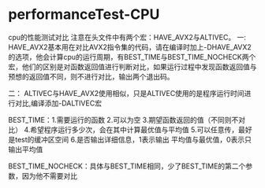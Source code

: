 # performanceTest-CPU
cpu的性能测试对比
注意在头文件中有两个宏：HAVE_AVX2与ALTIVEC。
一:   HAVE_AVX2基本用在对比AVX2指令集的代码，请在编译时加上-DHAVE_AVX2的选项，他会计算cpu的运行周期，有BEST_TIME与BEST_TIME_NOCHECK两个宏，他们的区别是对函数返回值进行判断对比，如果运行过程中发现函数返回值与预想的返回值不同，则不进行对比，输出两个退出码。

二：  ALTIVEC与HAVE_AVX2使用相似，只是ALTIVEC使用的是程序运行时间进行对比,编译添加-DALTIVEC宏

BEST_TIME：1.需要运行的函数   2.可以为空 3.期望函数返回的值（不同则不对比）   4.希望程序运行多少次，会在其中计算最优值与平均值   5.可以任意传，最好是test的缓冲区空间   6.是否输出详细信息，1表示输出
平均值与最优值，0表示只输出平均值

BEST_TIME_NOCHECK：具体与BEST_TIME相同，少了BEST_TIME的第二个参数，因为他不需要对比
